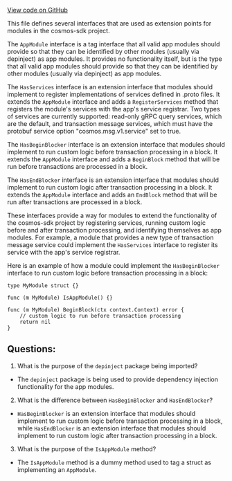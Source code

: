 [View code on GitHub](https://github.com/cosmos/cosmos-sdk.git/core/appmodule/module.go)

This file defines several interfaces that are used as extension points for modules in the cosmos-sdk project. 

The `AppModule` interface is a tag interface that all valid app modules should provide so that they can be identified by other modules (usually via depinject) as app modules. It provides no functionality itself, but is the type that all valid app modules should provide so that they can be identified by other modules (usually via depinject) as app modules.

The `HasServices` interface is an extension interface that modules should implement to register implementations of services defined in .proto files. It extends the `AppModule` interface and adds a `RegisterServices` method that registers the module's services with the app's service registrar. Two types of services are currently supported: read-only gRPC query services, which are the default, and transaction message services, which must have the protobuf service option "cosmos.msg.v1.service" set to true.

The `HasBeginBlocker` interface is an extension interface that modules should implement to run custom logic before transaction processing in a block. It extends the `AppModule` interface and adds a `BeginBlock` method that will be run before transactions are processed in a block.

The `HasEndBlocker` interface is an extension interface that modules should implement to run custom logic after transaction processing in a block. It extends the `AppModule` interface and adds an `EndBlock` method that will be run after transactions are processed in a block.

These interfaces provide a way for modules to extend the functionality of the cosmos-sdk project by registering services, running custom logic before and after transaction processing, and identifying themselves as app modules. For example, a module that provides a new type of transaction message service could implement the `HasServices` interface to register its service with the app's service registrar. 

Here is an example of how a module could implement the `HasBeginBlocker` interface to run custom logic before transaction processing in a block:

```
type MyModule struct {}

func (m MyModule) IsAppModule() {}

func (m MyModule) BeginBlock(ctx context.Context) error {
    // custom logic to run before transaction processing
    return nil
}
```
## Questions: 
 1. What is the purpose of the `depinject` package being imported?
- The `depinject` package is being used to provide dependency injection functionality for the app modules.

2. What is the difference between `HasBeginBlocker` and `HasEndBlocker`?
- `HasBeginBlocker` is an extension interface that modules should implement to run custom logic before transaction processing in a block, while `HasEndBlocker` is an extension interface that modules should implement to run custom logic after transaction processing in a block.

3. What is the purpose of the `IsAppModule` method?
- The `IsAppModule` method is a dummy method used to tag a struct as implementing an `AppModule`.